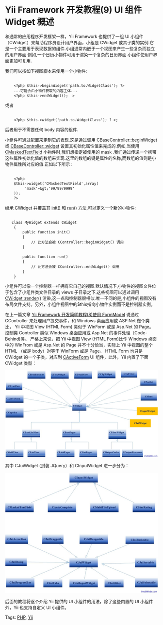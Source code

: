 # Yii Framework 开发教程(9) UI 组件 Widget 概述

和通常的应用程序开发框架一样，Yii Framework 也提供了一组 UI 小组件（CWidget）来帮助程序员设计用户界面，小组是 CWidget 或其子类的实例.它是一个主要用于表现数据的组件.小组通常内嵌于一个视图来产生一些复杂而独立的用户界面.例如,一个日历小物件可用于渲染一个复杂的日历界面.小组件使用户界面更加可复用.

我们可以按如下视图脚本来使用一个小物件:

```

    <?php $this->beginWidget('path.to.WidgetClass'); ?>
    ...可能会由小物件获取的内容主体...
    <?php $this->endWidget();  >

```

或者

```

    <?php $this->widget('path.to.WidgetClass'); ? >;

```

后者用于不需要任何 body 内容的组件.

小组件可通过配置来定制它的表现.这是通过调用 [CBaseController::beginWidget](http://www.yiiframework.com/doc/api/1.1/CBaseController#beginWidget) 或 [CBaseController::widget](http://www.yiiframework.com/doc/api/1.1/CBaseController#widget) 设置其初始化属性值来完成的.例如,当使用 [CMaskedTextField](http://www.yiiframework.com/doc/api/1.1/CMaskedTextField) 小物件时,我们想指定被使用的 mask .我们通过传递一个携带这些属性初始化值的数组来实现.这里的数组的键是属性的名称,而数组的值则是小物件属性所对应的值.正如以下所示 :

```
    
    <?php
    $this->widget('CMaskedTextField',array(
         'mask'=&gt;'99/99/9999'
    ));
    ?>

```

继承 [CWidget](http://www.yiiframework.com/doc/api/1.1/CWidget) 并覆盖其 [init()](http://www.yiiframework.com/doc/api/1.1/CWidget#init) 和 [run()](http://www.yiiframework.com/doc/api/1.1/CWidget#run) 方法,可以定义一个新的小物件:

```

   class MyWidget extends CWidget
    {
        public function init()
        {
            // 此方法会被 CController::beginWidget() 调用
        }

        public function run()
        {
            // 此方法会被 CController::endWidget() 调用
        }
    }

```

小组件可以像一个控制器一样拥有它自己的视图.默认情况下,小物件的视图文件位于包含了小组件类文件目录的 views 子目录之下.这些视图可以通过调用 [CWidget::render()](http://www.yiiframework.com/doc/api/1.1/CWidget#render) 渲染,这一点和控制器很相似.唯一不同的是,小组件的视图没有布局文件支持。另外，小组件视图中的$this指向小物件实例而不是控制器实例。

在上一篇文章 [Yii Framework 开发简明教程(8)使用 FormModel](http://www.imobilebbs.com/wordpress/archives/3911) 说通过 CController 来处理用户提交事件，和 Windows 桌面应用或 ASP.Net 做个类比， Yii 中视图 View (HTML Form) 类似于 WinForm 或是 Asp.Net 的 Page。 控制类 Controller 类似 Windows 桌面应用或 Asp.Net 的事件处理（Code-Behind)类。 严格上来说，把 Yii 中视图 View (HTML Form)比作 Windows 桌面中的 WinFrom 或是 Asp.Net 的 Page 并不十分恰当，实际上 Yii 中视图的整个 HTML （或是 body）对等于 WinForm 或是 Page。 HTML Form 也只是 CWidget 的一个子类，对应到 [CActiveForm](http://www.yiiframework.com/doc/api/1.1/CActiveForm) UI 组件，此外，Yii 内置了下面 CWidget 类型：

![picture9.1](images/9.1.jpg)

其中 CJuiWidget (封装 JQuery）和 CInputWidget 进一步分为：

![picture9.2](images/9.2.jpg)

后面的教程将逐个介绍 Yii 提供的 UI 小组件的用法，除了这些内置的 UI 小组件外，Yii 也支持自定义 UI 小组件。

Tags: [PHP](http://www.imobilebbs.com/wordpress/archives/tag/php), [Yii](http://www.imobilebbs.com/wordpress/archives/tag/yii)